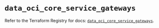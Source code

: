 # `data_oci_core_service_gateways`

Refer to the Terraform Registry for docs: [`data_oci_core_service_gateways`](https://registry.terraform.io/providers/hashicorp/oci/7.19.0/docs/data-sources/core_service_gateways).
